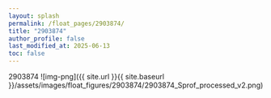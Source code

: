 ```yaml
---
layout: splash
permalink: /float_pages/2903874/
title: "2903874"
author_profile: false
last_modified_at: 2025-06-13
toc: false
---
```

 
2903874
![img-png]({{ site.url }}{{ site.baseurl }}/assets/images/float_figures/2903874/2903874_Sprof_processed_v2.png)